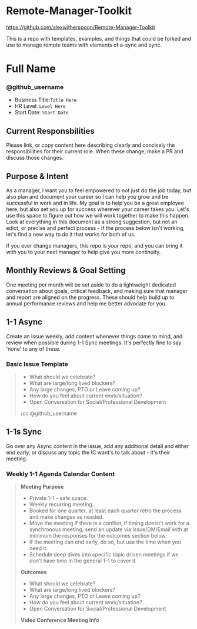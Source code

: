 # Remote-Manager-Toolkit
https://github.com/alexwitherspoon/Remote-Manager-Toolkit

This is a repo with templates, examples, and things that could be forked and use to manage remote teams with elements of a-sync and sync.

# Full Name
### @github_username

* Business Title:```Title Here```
* HR Level: ```Level Here```
* Start Date: ```Start Date```

## Current Responsbilities

Please link, or copy content here describing clearly and concisely the responsibilities for their current role. When these change, make a PR and discuss those changes. 

## Purpose & Intent

As a manager, I want you to feel empowered to not just do the job today, but also plan and document your career so I can help you grow and be successful in work and in life. My goal is to help you be a great employee here, but also set you up for success wherever your career takes you. Let's use this space to figure out how we will work together to make this happen. Look at everything in this document as a strong suggestion, but not an edict, or precise and perfect process - if the process below isn't working, let's find a new way to do it that works for both of us. 

If you ever change managers, this repo is *your* repo, and you can bring it with you to your next manager to help give you more continuity.

## Monthly Reviews & Goal Setting

One meeting per month will be set aside to do a lightweight dedicated conversation about goals, critical feedback, and making sure that manager and report are aligned on the progress. These should help build up to annual performance reviews and help me better advocate for you. 

## 1-1 Async
Create an issue weekly, add content whenever things come to mind, and review when possible during 1-1 Sync meetings. It's perfectly fine to say 'none' to any of these. 

### Basic Issue Template
> * What should we celebrate?
> * What are large/long lived blockers?
> * Any large changes, PTO or Leave coming up?
> * How do you feel about current work/situation?
> * Open Conversation for Social/Professional Development
> 
> /cc @github_username

## 1-1s Sync

Go over any Async content in the issue, add any additional detail and either end early, or discuss any topic the IC want's to talk about - it's their meeting.

### Weekly 1-1 Agenda Calendar Content

> **Meeting Purpose**
> * Private 1-1 - safe space.
> * Weekly recurring meeting.
> * Booked for one quarter, at least each quarter retro the process and make changes as needed.
> * Move the meeting if there is a conflict, if timing doesn't work for a synchronous meeting, send an update via Issue/DM/Email with at minimum the responses for the outcomes section below.
> * If the meeting can end early, do so, but use the time when you need it.
> * Schedule deep dives into specific topic driven meetings if we don't have time in the general 1-1 to cover it.
> 
> **Outcomes**
> * What should we celebrate?
> * What are large/long lived blockers?
> * Any large changes, PTO or Leave coming up?
> * How do you feel about current work/situation?
> * Open Conversation for Social/Professional Development
> 
> **Video Conference Meeting Info**

